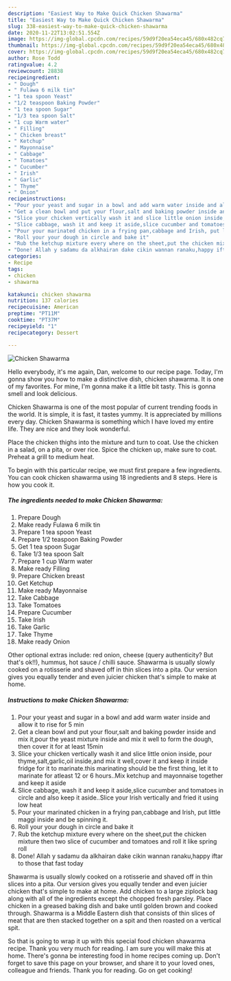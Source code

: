 ```yaml
---
description: "Easiest Way to Make Quick Chicken Shawarma"
title: "Easiest Way to Make Quick Chicken Shawarma"
slug: 338-easiest-way-to-make-quick-chicken-shawarma
date: 2020-11-22T13:02:51.554Z
image: https://img-global.cpcdn.com/recipes/59d9f20ea54eca45/680x482cq70/chicken-shawarma-recipe-main-photo.jpg
thumbnail: https://img-global.cpcdn.com/recipes/59d9f20ea54eca45/680x482cq70/chicken-shawarma-recipe-main-photo.jpg
cover: https://img-global.cpcdn.com/recipes/59d9f20ea54eca45/680x482cq70/chicken-shawarma-recipe-main-photo.jpg
author: Rose Todd
ratingvalue: 4.2
reviewcount: 28838
recipeingredient:
- " Dough"
- " Fulawa 6 milk tin"
- "1 tea spoon Yeast"
- "1/2 teaspoon Baking Powder"
- "1 tea spoon Sugar"
- "1/3 tea spoon Salt"
- "1 cup Warm water"
- " Filling"
- " Chicken breast"
- " Ketchup"
- " Mayonnaise"
- " Cabbage"
- " Tomatoes"
- " Cucumber"
- " Irish"
- " Garlic"
- " Thyme"
- " Onion"
recipeinstructions:
- "Pour your yeast and sugar in a bowl and add warm water inside and allow it to rise for 5 min"
- "Get a clean bowl and put your flour,salt and baking powder inside and mix it,pour the yeast mixture inside and mix it well to form the dough, then cover it for at least 15min"
- "Slice your chicken vertically wash it and slice little onion inside, pour thyme,salt,garlic,oil inside,and mix it well,cover it and keep it inside fridge for it to marinate.this marinating should be the first thing, let it to marinate for atleast 12 or 6 hours..Mix ketchup and mayonnaise together and keep it aside"
- "Slice cabbage, wash it and keep it aside,slice cucumber and tomatoes in circle and also keep it aside..Slice your Irish vertically and fried it using low heat"
- "Pour your marinated chicken in a frying pan,cabbage and Irish, put little maggi inside and be spinning it."
- "Roll your your dough in circle and bake it"
- "Rub the ketchup mixture every where on the sheet,put the chicken mixture then two slice of cucumber and tomatoes and roll it like spring roll"
- "Done! Allah y sadamu da alkhairan dake cikin wannan ranaku,happy iftar to those that fast today"
categories:
- Recipe
tags:
- chicken
- shawarma

katakunci: chicken shawarma 
nutrition: 137 calories
recipecuisine: American
preptime: "PT11M"
cooktime: "PT37M"
recipeyield: "1"
recipecategory: Dessert

---
```



![Chicken Shawarma](https://img-global.cpcdn.com/recipes/59d9f20ea54eca45/680x482cq70/chicken-shawarma-recipe-main-photo.jpg)

Hello everybody, it's me again, Dan, welcome to our recipe page. Today, I'm gonna show you how to make a distinctive dish, chicken shawarma. It is one of my favorites. For mine, I'm gonna make it a little bit tasty. This is gonna smell and look delicious.

Chicken Shawarma is one of the most popular of current trending foods in the world. It is simple, it is fast, it tastes yummy. It is appreciated by millions every day. Chicken Shawarma is something which I have loved my entire life. They are nice and they look wonderful.

Place the chicken thighs into the mixture and turn to coat. Use the chicken in a salad, on a pita, or over rice. Spice the chicken up, make sure to coat. Preheat a grill to medium heat.


To begin with this particular recipe, we must first prepare a few ingredients. You can cook chicken shawarma using 18 ingredients and 8 steps. Here is how you cook it.

<!--inarticleads1-->

##### The ingredients needed to make Chicken Shawarma:

1. Prepare  Dough
1. Make ready  Fulawa 6 milk tin
1. Prepare 1 tea spoon Yeast
1. Prepare 1/2 teaspoon Baking Powder
1. Get 1 tea spoon Sugar
1. Take 1/3 tea spoon Salt
1. Prepare 1 cup Warm water
1. Make ready  Filling
1. Prepare  Chicken breast
1. Get  Ketchup
1. Make ready  Mayonnaise
1. Take  Cabbage
1. Take  Tomatoes
1. Prepare  Cucumber
1. Take  Irish
1. Take  Garlic
1. Take  Thyme
1. Make ready  Onion


Other optional extras include: red onion, cheese (query authenticity? But that&#39;s ok!!), hummus, hot sauce / chilli sauce. Shawarma is usually slowly cooked on a rotisserie and shaved off in thin slices into a pita. Our version gives you equally tender and even juicier chicken that&#39;s simple to make at home. 

<!--inarticleads2-->

##### Instructions to make Chicken Shawarma:

1. Pour your yeast and sugar in a bowl and add warm water inside and allow it to rise for 5 min
1. Get a clean bowl and put your flour,salt and baking powder inside and mix it,pour the yeast mixture inside and mix it well to form the dough, then cover it for at least 15min
1. Slice your chicken vertically wash it and slice little onion inside, pour thyme,salt,garlic,oil inside,and mix it well,cover it and keep it inside fridge for it to marinate.this marinating should be the first thing, let it to marinate for atleast 12 or 6 hours..Mix ketchup and mayonnaise together and keep it aside
1. Slice cabbage, wash it and keep it aside,slice cucumber and tomatoes in circle and also keep it aside..Slice your Irish vertically and fried it using low heat
1. Pour your marinated chicken in a frying pan,cabbage and Irish, put little maggi inside and be spinning it.
1. Roll your your dough in circle and bake it
1. Rub the ketchup mixture every where on the sheet,put the chicken mixture then two slice of cucumber and tomatoes and roll it like spring roll
1. Done! Allah y sadamu da alkhairan dake cikin wannan ranaku,happy iftar to those that fast today


Shawarma is usually slowly cooked on a rotisserie and shaved off in thin slices into a pita. Our version gives you equally tender and even juicier chicken that&#39;s simple to make at home. Add chicken to a large ziplock bag along with all of the ingredients except the chopped fresh parsley. Place chicken in a greased baking dish and bake until golden brown and cooked through. Shawarma is a Middle Eastern dish that consists of thin slices of meat that are then stacked together on a spit and then roasted on a vertical spit. 

So that is going to wrap it up with this special food chicken shawarma recipe. Thank you very much for reading. I am sure you will make this at home. There's gonna be interesting food in home recipes coming up. Don't forget to save this page on your browser, and share it to your loved ones, colleague and friends. Thank you for reading. Go on get cooking!
